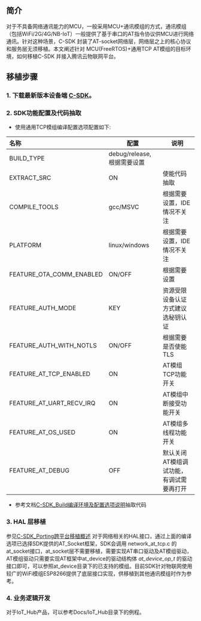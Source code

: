## 简介

对于不具备网络通讯能力的MCU，一般采用MCU+通讯模组的方式，通讯模组（包括WiFi/2G/4G/NB-IoT）一般提供了基于串口的AT指令协议供MCU进行网络通讯。针对这种场景，C-SDK 封装了AT-socket网络层，网络层之上的核心协议和服务层无须移植。本文阐述针对 MCU(FreeRTOS)+通用TCP AT模组的目标环境，如何移植C-SDK 并接入腾讯云物联网平台。

## 移植步骤

### 1. 下载最新版本设备端 [C-SDK](https://github.com/tencentyun/qcloud-iot-sdk-embedded-c)。

### 2. SDK功能配置及代码抽取
-  使用通用TCP模组编译配置选项配置如下:

| 名称                             | 配置        | 说明                                                         |
| :------------------------------- | ------------- | ------------------------------------------------------------ |
| BUILD_TYPE                       | debug/release,根据需要设置 |
| EXTRACT_SRC                      | ON       | 使能代码抽取                                               |
| COMPILE_TOOLS                    | gcc/MSVC      | 根据需要设置，IDE情况不关注            |
| PLATFORM                         | linux/windows | 根据需要设置，IDE情况不关注                |
| FEATURE_OTA_COMM_ENABLED         | ON/OFF       | 根据需要设置                     |
| FEATURE_AUTH_MODE                | KEY      | 资源受限设备认证方式建议选秘钥认证    |
| FEATURE_AUTH_WITH_NOTLS          | ON/OFF        | 根据需要是否使能TLS             |
| FEATURE_AT_TCP_ENABLED           | ON        | AT模组TCP功能开关                        |
| FEATURE_AT_UART_RECV_IRQ         | ON        | AT模组中断接受功能开关                |
| FEATURE_AT_OS_USED               | ON        | AT模组多线程功能开关                         |
| FEATURE_AT_DEBUG              | OFF      | 默认关闭AT模组调试功能，有调试需要再打开|

- 参考文档[C-SDK_Build编译环境及配置选项说明]()抽取代码

### 3. HAL 层移植

参见[C-SDK_Porting跨平台移植概述]()
对于网络相关的HAL接口，通过上面的编译选项已选择SDK提供的AT_Socket框架，SDK会调用 network_at_tcp.c 的at_socket接口，at_socket层不需要移植，需要实现AT串口驱动及AT模组驱动，AT模组驱动只需要实现AT框架中at_device的驱动结构体 *at_device_op_t* 的驱动接口即可，可以参照at_device目录下的已支持的模组。目前SDK针对物联网使用较广的WiFi模组ESP8266提供了底层接口实现，供移植到其他通讯模组时作为参考。

### 4. 业务逻辑开发

对于IoT_Hub产品，可以参考Docs/IoT_Hub目录下的例程。

